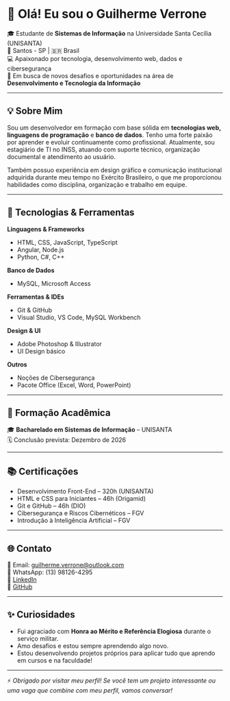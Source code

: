 # 👋 Olá! Eu sou o Guilherme Verrone

🎓 Estudante de **Sistemas de Informação** na Universidade Santa Cecília (UNISANTA)  
📍 Santos - SP | 🇧🇷 Brasil  
💻 Apaixonado por tecnologia, desenvolvimento web, dados e cibersegurança  
🚀 Em busca de novos desafios e oportunidades na área de **Desenvolvimento e Tecnologia da Informação**

---

## 💡 Sobre Mim

Sou um desenvolvedor em formação com base sólida em **tecnologias web, linguagens de programação** e **banco de dados**. Tenho uma forte paixão por aprender e evoluir continuamente como profissional. Atualmente, sou estagiário de TI no INSS, atuando com suporte técnico, organização documental e atendimento ao usuário.

Também possuo experiência em design gráfico e comunicação institucional adquirida durante meu tempo no Exército Brasileiro, o que me proporcionou habilidades como disciplina, organização e trabalho em equipe.

---

## 🧰 Tecnologias & Ferramentas

**Linguagens & Frameworks**  
- HTML, CSS, JavaScript, TypeScript  
- Angular, Node.js  
- Python, C#, C++

**Banco de Dados**  
- MySQL, Microsoft Access

**Ferramentas & IDEs**  
- Git & GitHub  
- Visual Studio, VS Code, MySQL Workbench

**Design & UI**  
- Adobe Photoshop & Illustrator  
- UI Design básico

**Outros**  
- Noções de Cibersegurança  
- Pacote Office (Excel, Word, PowerPoint)

---

## 📘 Formação Acadêmica

🎓 **Bacharelado em Sistemas de Informação** – UNISANTA  
🗓️ Conclusão prevista: Dezembro de 2026

---

## 📚 Certificações

- Desenvolvimento Front-End – 320h (UNISANTA)
- HTML e CSS para Iniciantes – 46h (Origamid)
- Git e GitHub – 46h (DIO)
- Cibersegurança e Riscos Cibernéticos – FGV
- Introdução à Inteligência Artificial – FGV

---

## 🌐 Contato

📧 Email: [guilherme.verrone@outlook.com](mailto:guilherme.verrone@outlook.com)  
📱 WhatsApp: (13) 98126-4295  
🔗 [LinkedIn](https://linkedin.com/in/guilhermeverrone)  
🐙 [GitHub](https://github.com/GuilhermeVerrone)

---

## ✨ Curiosidades

- Fui agraciado com **Honra ao Mérito e Referência Elogiosa** durante o serviço militar.  
- Amo desafios e estou sempre aprendendo algo novo.  
- Estou desenvolvendo projetos próprios para aplicar tudo que aprendo em cursos e na faculdade!

---

⚡ *Obrigado por visitar meu perfil! Se você tem um projeto interessante ou uma vaga que combine com meu perfil, vamos conversar!*
